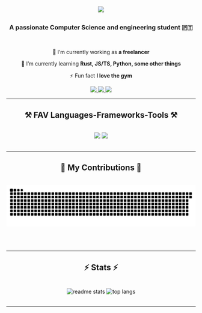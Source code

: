 
<h1 align="center">
    <img src="https://readme-typing-svg.herokuapp.com/?font=Righteous&size=35&center=true&vCenter=true&width=500&height=70&duration=4000&lines=Hi+There!+👋;+I'm+Simão+Curado!;" />
</h1>

<h3 align="center">A passionate Computer Science and engineering student 🇵🇹</h3>

<br/>

<div align="center">
 
 🔭 I’m currently working as **a freelancer**
 
 🌱 I’m currently learning **Rust, JS/TS, Python, some other things**

⚡ Fun fact **I love the gym**

 </div>
 
<div align="center"> 
  <a href="mailto:simao.curadoo@gmail.com">
    <img src="https://img.shields.io/badge/Gmail-333333?style=for-the-badge&logo=gmail&logoColor=red" />
  </a>
  <a href="https://www.linkedin.com/in/simao-curado" target="_blank">
    <img src="https://img.shields.io/badge/LinkedIn-0077B5?style=for-the-badge&logo=linkedin&logoColor=white" target="_blank" />
  </a>
  <a href="https://simaonevescurado.github.io" target="_blank">
     <img src="https://img.shields.io/badge/Portfolio-FF5722?style=for-the-badge&logo=todoist&logoColor=white" target="_blank" /> <!-- sqlite, safari, google-chrome are other good icon options -->
  </a>
</div>

 <hr/>
 
<h2 align="center">⚒️ FAV Languages-Frameworks-Tools ⚒️</h2>
<br/>
<div align="center">
    <img src="https://skillicons.dev/icons?i=rust,c,html,css,vscode,github,tailwind,git" />
    <img src="https://skillicons.dev/icons?i=python,javascript,typescript,photoshop,bootstrap,cmake" /><br>
</div>

<br/>
<hr/>

<div align="center">
  <h2>🐍 My Contributions 🐍</h2>
  <br>
  <img alt="snake eating my contributions" src="https://raw.githubusercontent.com/SimaoNevesCurado/SimaoNevesCurado/output/github-contribution-grid-snake.svg" />
  
  <br/><br/>
</div>

<hr/>
<h2 align="center">⚡ Stats ⚡</h2>
<br>
<div align=center>
      <img width=390 src="https://github-readme-stats.vercel.app/api?username=simaonevescurado&count_private=true&show_icons=true&theme=react&rank_icon=github&border_radius=10" alt="readme stats" />
  <img width=325 height=175  src="https://github-readme-stats.vercel.app/api/top-langs/?username=simaonevescurado&hide=HTML&langs_count=8&layout=compact&theme=react&border_radius=10&size_weight=0.5&count_weight=0.5&exclude_repo=github-readme-stats" alt="top langs" />


</div>

<br/>

<hr/>

<br/>
